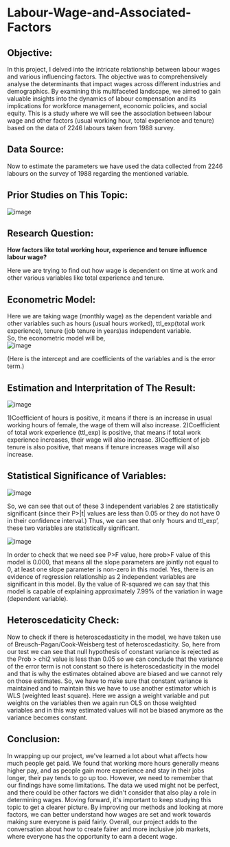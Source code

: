 # Labour-Wage-and-Associated-Factors
## Objective:
In this project, I delved into the intricate relationship between labour wages and various influencing factors. The objective was to comprehensively analyse the determinants that impact wages across different industries and demographics. By examining this multifaceted landscape, we aimed to gain valuable insights into the dynamics of labour compensation and its implications for workforce management, economic policies, and social equity. This is a study where we will see the association between labour wage and other factors (usual working hour, total experience and tenure) based on the data of 2246 labours taken from 1988 survey. 
## Data Source:
Now to estimate the parameters we have used the data collected from 2246 labours on the survey of 1988 regarding the mentioned variable. 

## Prior Studies on This Topic:
![image](https://github.com/daniketdas/Labor-Wage-and-Associated-Factors/assets/162815966/d1ada208-5e4c-4786-aa81-83ce63e8e1e6)
## Research Question:
**How factors like total working hour, experience and tenure influence labour wage?**

Here we are trying to find out how wage is dependent on time at work and other various variables like total experience and tenure.
## Econometric Model:
Here we are taking wage (monthly wage) as the dependent variable and other variables such as hours (usual hours worked), ttl_exp(total work experience), tenure (job tenure in years)as independent variable.  
So, the econometric model will be,  
![image](https://github.com/daniketdas/Labor-Wage-and-Associated-Factors/assets/162815966/83aeed30-d19b-4c71-8d2f-f0fcc00feb4c)

(Here  is the intercept and  are coefficients of the variables and  is the error term.)
## Estimation and Interpritation of The Result:
![image](https://github.com/daniketdas/Labor-Wage-and-Associated-Factors/assets/162815966/1b746d1f-2013-4d9e-b742-39a852677e3c)

1)Coefficient of hours is positive, it means if there is an increase in usual working hours of female, the wage of them will also increase.
2)Coefficient of total work experience (ttl_exp) is positive, that means if total work experience increases, their wage will also increase. 
3)Coefficient of job tenure is also positive, that means if tenure increases wage will also increase.
## Statistical Significance of Variables:
![image](https://github.com/daniketdas/Labor-Wage-and-Associated-Factors/assets/162815966/f9213703-f6f1-4bd9-9729-213aa4244069)

So, we can see that out of these 3 independent variables 2 are statistically significant (since their P>|t| values are less than 0.05 or they do not have 0 in their confidence interval.)
Thus, we can see that only ‘hours and ttl_exp’, these two variables are statistically significant.

![image](https://github.com/daniketdas/Labor-Wage-and-Associated-Factors/assets/162815966/1ca9dcb4-8c9e-480a-8504-e644326ef0a2)

In order to check that we need see P>F value, here prob>F value of this model is 0.000, that means all the slope parameters are jointly not equal to 0, at least one slope parameter is non-zero in this model. Yes, there is an evidence of regression relationship as 2 independent variables are significant in this model.
By the value of R-squared we can say that this model is capable of explaining approximately 7.99% of the variation in wage (dependent variable).

## Heteroscedaticity Check:
Now to check if there is heteroscedasticity in the model, we have taken use of Breusch-Pagan/Cook-Weisberg test of heteroscedasticity. So, here from our test we can see that null hypothesis of constant variance is rejected as the Prob > chi2 value is less than 0.05 so we can conclude that the variance of the error term is not constant so there is heteroscedasticity in the model and that is why the estimates obtained above are biased and we cannot rely on those estimates. So, we have to make sure that constant variance is maintained and to maintain this we have to use another estimator which is WLS (weighted least square). Here we assign a weight variable and put weights on the variables then we again run OLS on those weighted variables and in this way estimated values will not be biased anymore as the variance becomes constant.

## Conclusion:
In wrapping up our project, we've learned a lot about what affects how much people get paid. We found that working more hours generally means higher pay, and as people gain more experience and stay in their jobs longer, their pay tends to go up too.
However, we need to remember that our findings have some limitations. The data we used might not be perfect, and there could be other factors we didn't consider that also play a role in determining wages.
Moving forward, it's important to keep studying this topic to get a clearer picture. By improving our methods and looking at more factors, we can better understand how wages are set and work towards making sure everyone is paid fairly.
Overall, our project adds to the conversation about how to create fairer and more inclusive job markets, where everyone has the opportunity to earn a decent wage.

